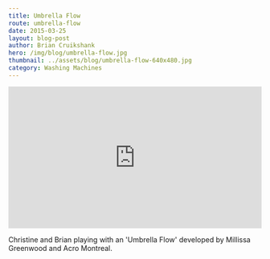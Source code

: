 ```yaml
---
title: Umbrella Flow
route: umbrella-flow
date: 2015-03-25
layout: blog-post
author: Brian Cruikshank
hero: /img/blog/umbrella-flow.jpg
thumbnail: ../assets/blog/umbrella-flow-640x480.jpg
category: Washing Machines
---
```

<style>.embed-container { position: relative; padding-bottom: 56.25%; height: 0; overflow: hidden; max-width: 100%; } .embed-container iframe, .embed-container object, .embed-container embed { position: absolute; top: 0; left: 0; width: 100%; height: 100%; }</style><div class='embed-container'><iframe src='https://www.youtube.com/embed/JuWm-jIoPAo' frameborder='0' allowfullscreen></iframe></div>

Christine and Brian playing with an 'Umbrella Flow' developed by Millissa Greenwood and Acro Montreal.
